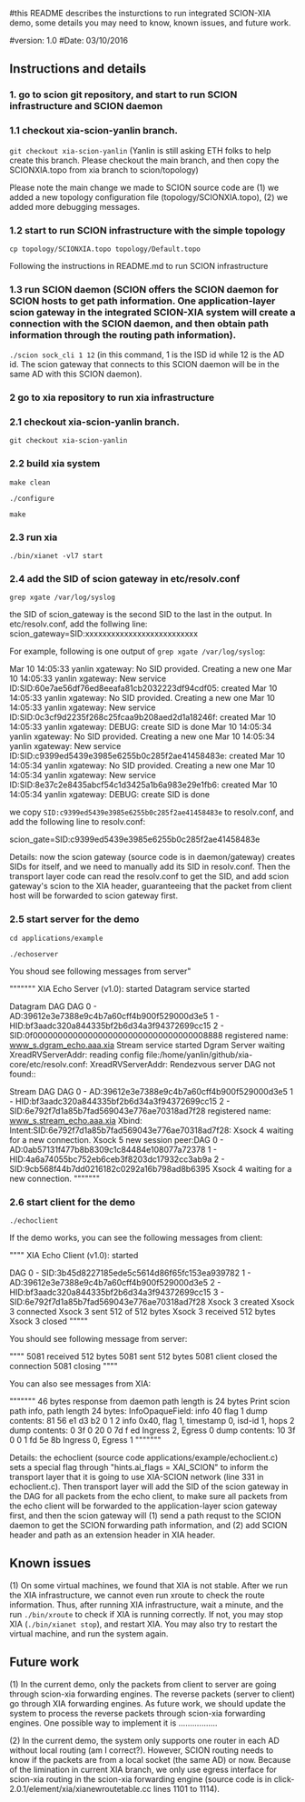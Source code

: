 
#this README describes the insturctions to run integrated SCION-XIA demo, some details you may need to know, known issues, and future work.

#version: 1.0
#Date: 03/10/2016

## Instructions and details

### 1. go to scion git repository, and start to run SCION infrastructure and SCION daemon

### 1.1 checkout xia-scion-yanlin branch.
   
`git checkout xia-scion-yanlin` (Yanlin is still asking ETH folks to help create this branch. Please checkout the main branch, and then copy the SCIONXIA.topo from xia branch to scion/topology) 

Please note the main change we made to SCION source code are (1) we added a new topology configuration file (topology/SCIONXIA.topo), (2) we added more debugging messages.

### 1.2 start to run SCION infrastructure with the simple topology

`cp topology/SCIONXIA.topo topology/Default.topo`

Following the instructions in README.md to run SCION infrastructure


### 1.3 run SCION daemon (SCION offers the SCION daemon for SCION hosts to get path information. One application-layer scion gateway in the integrated SCION-XIA system will create a connection with the SCION daemon, and then obtain path information through the routing path information). 

`./scion sock_cli 1 12` (in this command, 1 is the ISD id while 12 is the AD id. The scion gateway that connects to this SCION daemon will be in the same AD with this SCION daemon).


### 2 go to xia repository to run xia infrastructure

### 2.1 checkout xia-scion-yanlin branch.

`git checkout xia-scion-yanlin`

### 2.2 build xia system

`make clean`

`./configure`

`make`

### 2.3 run xia

`./bin/xianet -vl7 start`

### 2.4 add the SID of scion gateway in etc/resolv.conf

`grep xgate /var/log/syslog`

the SID of scion_gateway is the second SID to the last in the output. In etc/resolv.conf, add the follwing line:
scion_gateway=SID:xxxxxxxxxxxxxxxxxxxxxxxxxx 

For example, following is one output of `grep xgate /var/log/syslog`:

Mar 10 14:05:33 yanlin xgateway: No SID provided. Creating a new one
Mar 10 14:05:33 yanlin xgateway: New service ID:SID:60e7ae56df76ed8eeafa81cb2032223df94cdf05: created
Mar 10 14:05:33 yanlin xgateway: No SID provided. Creating a new one
Mar 10 14:05:33 yanlin xgateway: New service ID:SID:0c3cf9d2235f268c25fcaa9b208aed2d1a18246f: created
Mar 10 14:05:33 yanlin xgateway: DEBUG: create SID is done
Mar 10 14:05:34 yanlin xgateway: No SID provided. Creating a new one
Mar 10 14:05:34 yanlin xgateway: New service ID:SID:c9399ed5439e3985e6255b0c285f2ae41458483e: created
Mar 10 14:05:34 yanlin xgateway: No SID provided. Creating a new one
Mar 10 14:05:34 yanlin xgateway: New service ID:SID:8e37c2e8435abcf54c1d3425a1b6a983e29e1fb6: created
Mar 10 14:05:34 yanlin xgateway: DEBUG: create SID is done

we copy `SID:c9399ed5439e3985e6255b0c285f2ae41458483e` to resolv.conf, and add the following line to resolv.conf:

scion_gate=SID:c9399ed5439e3985e6255b0c285f2ae41458483e

Details: now the scion gateway (source code is in daemon/gateway) creates SIDs for itself, and we need to manually add its SID in resolv.conf. Then the transport layer code can read the resolv.conf to get the SID, and add scion gateway's scion to the XIA header, guaranteeing that the packet from client host will be forwarded to scion gateway first.

### 2.5 start server for the demo

`cd applications/example`

`./echoserver`

You shoud see following messages from server"

"""""""
XIA Echo Server (v1.0): started
Datagram service started

Datagram DAG
DAG 0 - 
AD:39612e3e7388e9c4b7a60cff4b900f529000d3e5 1 - 
HID:bf3aadc320a844335bf2b6d34a3f94372699cc15 2 - 
SID:0f00000000000000000000000000000000008888
registered name: 
www_s.dgram_echo.aaa.xia
Stream service started
Dgram Server waiting
XreadRVServerAddr: reading config file:/home/yanlin/github/xia-core/etc/resolv.conf:
XreadRVServerAddr: Rendezvous server DAG not found::

Stream DAG
DAG 0 - 
AD:39612e3e7388e9c4b7a60cff4b900f529000d3e5 1 - 
HID:bf3aadc320a844335bf2b6d34a3f94372699cc15 2 - 
SID:6e792f7d1a85b7fad569043e776ae70318ad7f28
registered name: 
www_s.stream_echo.aaa.xia
Xbind: Intent:SID:6e792f7d1a85b7fad569043e776ae70318ad7f28:
Xsock    4 waiting for a new connection.
Xsock    5 new session
peer:DAG 0 - 
AD:0ab57131f477b8b8309c1c84484e108077a72378 1 - 
HID:4a6a74055bc752eb6ceb3f8203dc17932cc3ab9a 2 - 
SID:9cb568f44b7dd0216182c0292a16b798ad8b6395
Xsock    4 waiting for a new connection.
"""""""


### 2.6 start client for the demo

`./echoclient`

If the demo works, you can see the following messages from client:

""""
XIA Echo Client (v1.0): started

DAG 0 - 
SID:3b45d8227185ede5c5614d86f65fc153ea939782 1 - 
AD:39612e3e7388e9c4b7a60cff4b900f529000d3e5 2 - 
HID:bf3aadc320a844335bf2b6d34a3f94372699cc15 3 - 
SID:6e792f7d1a85b7fad569043e776ae70318ad7f28
Xsock    3 created
Xsock    3 connected
Xsock    3 sent 512 of 512 bytes
Xsock    3 received 512 bytes
Xsock    3 closed
"""""

You should see following message from server:

""""
 5081 received 512 bytes
 5081 sent 512 bytes
5081 client closed the connection
 5081 closing
""""

You can also see messages from XIA:

"""""""
46 bytes response from daemon
path length is 24 bytes
Print scion path info, path length 24 bytes:
InfoOpaqueField:
info 40
flag 1
dump contents:
81 56 e1 d3 b2 0 1 2 
info 0x40, flag 1, timestamp 0, isd-id 1, hops 2
dump contents:
0 3f 0 20 0 7d f ed 
Ingress 2, Egress 0
dump contents:
10 3f 0 0 1 fd 5e 8b 
Ingress 0, Egress 1
"""""""


Details: the echoclient (source code applications/example/echoclient.c) sets a special flag through "hints.ai_flags = XAI_SCION" to inform the transport layer that it is going to use XIA-SCION network (line 331 in echoclient.c). Then transport layer will add the SID of the scion gateway in the DAG for all packets from the echo client, to make sure all packets from the echo client will be forwarded to the application-layer scion gateway first, and then the scion gateway will (1) send a path requst to the SCION daemon to get the SCION forwarding path information, and (2) add SCION header and path as an extension header in XIA header.


## Known issues

(1) On some virtual machines, we found that XIA is not stable. After we run the XIA infrastructure, we cannot even run xroute to check the route information. Thus, after running XIA infrastructure, wait a minute, and the run `./bin/xroute` to check if XIA is running correctly. If not, you may stop XIA (`./bin/xianet stop`), and restart XIA. You may also try to restart the virtual machine, and run the system again.


## Future work

(1) In the current demo, only the packets from client to server are going through scion-xia forwarding engines. The reverse packets (server to client) go through XIA forwarding engines. As future work, we should update the system to process the reverse packets through scion-xia forwarding engines. One possible way to implement it is .................

(2) In the current demo, the system only supports one router in each AD without local routing (am I correct?). However, SCION routing needs to know if the packets are from a local socket (the same AD) or now. Because of the limination in current XIA branch, we only use egress interface for scion-xia routing in the scion-xia forwarding engine (source code is in click-2.0.1/element/xia/xianewroutetable.cc lines 1101 to 1114). 




